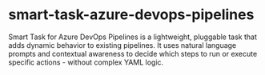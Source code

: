 # smart-task-azure-devops-pipelines
Smart Task for Azure DevOps Pipelines is a lightweight, pluggable task that adds dynamic behavior to existing pipelines. It uses natural language prompts and contextual awareness to decide which steps to run or execute specific actions - without complex YAML logic.
